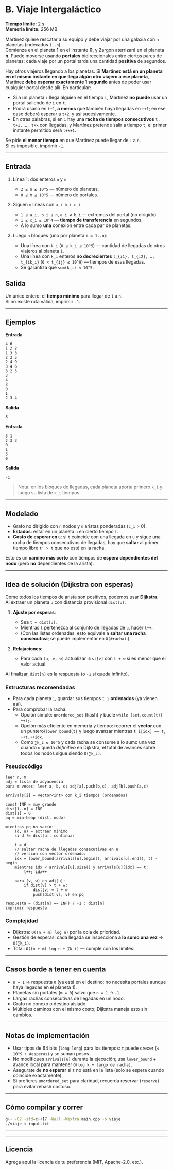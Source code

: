 # B. Viaje Intergaláctico

**Tiempo límite:** 2 s  
**Memoria límite:** 256 MB

Martínez quiere rescatar a su equipo y debe viajar por una galaxia con `n` planetas (indexados `1..n`).  
Comienza en el planeta **1** en el instante **0**, y Zargon aterrizará en el planeta **n**. Puede moverse usando **portales** bidireccionales entre ciertos pares de planetas; cada viaje por un portal tarda una cantidad **positiva** de segundos.

Hay otros viajeros llegando a los planetas. Si **Martínez está en un planeta en el mismo instante en que llega algún otro viajero a ese planeta**, Martínez **debe esperar exactamente 1 segundo** antes de poder usar cualquier portal desde allí. En particular:

- Si a un planeta `i` llega alguien en el tiempo `t`, Martínez **no puede** usar un portal saliendo de `i` en `t`.  
- Podrá usarlo en `t+1`, **a menos** que también haya llegadas en `t+1`; en ese caso deberá esperar a `t+2`, y así sucesivamente.  
- En otras palabras, si en `i` hay una **racha de tiempos consecutivos** `t, t+1, …, t+k` con llegadas, y Martínez pretende salir a tiempo `t`, el primer instante permitido será `t+k+1`.

Se pide **el menor tiempo** en que Martínez puede llegar de `1` a `n`.  
Si es imposible, imprimir `-1`.

---

## Entrada

1. Línea 1: dos enteros `n` y `m`  
   - `2 ≤ n ≤ 10^5` — número de planetas.  
   - `0 ≤ m ≤ 10^5` — número de portales.

2. Siguen `m` líneas con `a_i b_i c_i`  
   - `1 ≤ a_i, b_i ≤ n`, `a_i ≠ b_i` — extremos del portal (no dirigido).  
   - `1 ≤ c_i ≤ 10^4` — **tiempo de transferencia** en segundos.  
   - A lo sumo **una** conexión entre cada par de planetas.

3. Luego `n` bloques (uno por planeta `i = 1..n`):  
   - Una línea con `k_i` (`0 ≤ k_i ≤ 10^5`) — cantidad de llegadas de otros viajeros al planeta `i`.  
   - Una línea con `k_i` enteros **no decrecientes** `t_{i1}, t_{i2}, …, t_{ik_i}` (`0 < t_{ij} ≤ 10^9`) — tiempos de esas llegadas.  
   - Se garantiza que `sum(k_i) ≤ 10^5`.

## Salida

Un único entero: el **tiempo mínimo** para llegar de `1` a `n`.  
Si no existe ruta válida, imprimir `-1`.

---

## Ejemplos

**Entrada**
```
4 6
1 2 2
1 3 3
2 3 5
2 4 9
3 4 6
3 2 5
3
4
3
0
1
2 3 4
```

**Salida**
```
8
```

**Entrada**
```
3 1
2 3 3
0
1
3
0
```

**Salida**
```
-1
```

> Nota: en los bloques de llegadas, cada planeta aporta primero `k_i` y luego su lista de `k_i` tiempos.

---

## Modelado

- Grafo no dirigido con `n` nodos y `m` aristas ponderadas (`c_i` > 0).  
- **Estados**: estar en un planeta `u` en cierto tiempo `t`.  
- **Costo de esperar en `u`**: si `t` coincide con una llegada en `u` y sigue una racha de tiempos consecutivos de llegadas, hay que **saltar** al primer tiempo libre `t' > t` que no esté en la racha.

Esto es un **camino más corto** con tiempos de **espera dependientes del nodo** (pero **no** dependientes de la arista).

---

## Idea de solución (Dijkstra con esperas)

Como todos los tiempos de arista son positivos, podemos usar **Dijkstra**.  
Al extraer un planeta `u` con distancia provisional `dist[u]`:

1. **Ajuste por esperas**:  
   - Sea `t = dist[u]`.  
   - Mientras `t` pertenezca al conjunto de llegadas de `u`, hacer `t++`.  
   - (Con las listas ordenadas, esto equivale a **saltar una racha consecutiva**; se puede implementar en `O(#racha)`.)

2. **Relajaciones**:  
   - Para cada `(u, v, w)` actualizar `dist[v]` con `t + w` si es menor que el valor actual.

Al finalizar, `dist[n]` es la respuesta (o `-1` si queda infinito).

### Estructuras recomendadas

- Para cada planeta `i`, guardar sus tiempos `t_i` **ordenados** (ya vienen así).  
- Para comprobar la racha:
  - Opción simple: `unordered_set` (hash) y bucle `while (set.count(t)) ++t;`.  
  - Opción más eficiente en memoria y tiempo: recorrer el **vector** con un puntero/`lower_bound(t)` y luego avanzar mientras `t_i[idx] == t`, `++t`, `++idx`.  
  - Como `∑k_i ≤ 10^5` y cada racha se consume a lo sumo una vez cuando `u` queda *definitivo* en Dijkstra, el total de avances sobre todos los nodos sigue siendo `O(∑k_i)`.

### Pseudocódigo

```text
leer n, m
adj = lista de adyacencia
para m veces: leer a, b, c; adj[a].push(b,c), adj[b].push(a,c)

arrivals[i] = vector<int> con k_i tiempos (ordenados)

const INF = muy grande
dist[1..n] = INF
dist[1] = 0
pq = min-heap (dist, nodo)

mientras pq no vacío:
    (d, u) = extraer mínimo
    si d != dist[u]: continuar

    t = d
    // saltar racha de llegadas consecutivas en u
    // versión con vector ordenado:
    idx = lower_bound(arrivals[u].begin(), arrivals[u].end(), t) - begin
    mientras idx < arrivals[u].size() y arrivals[u][idx] == t:
        t++; idx++

    para (v, w) en adj[u]:
        if dist[v] > t + w:
            dist[v] = t + w
            push(dist[v], v) en pq

respuesta = (dist[n] == INF) ? -1 : dist[n]
imprimir respuesta
```

### Complejidad

- Dijkstra: `O((n + m) log n)` por la cola de prioridad.  
- Gestión de esperas: cada llegada se inspecciona **a lo sumo una vez** → `O(∑k_i)`.  
- Total: `O((n + m) log n + ∑k_i)` — cumple con los límites.

---

## Casos borde a tener en cuenta

- `n = 1` → respuesta `0` (ya está en el destino; no necesita portales aunque haya llegadas en el planeta 1).  
- Planetas sin portales (`m = 0`) salvo que `n = 1` → `-1`.  
- Largas rachas consecutivas de llegadas en un nodo.  
- Grafo no conexo o destino aislado.  
- Múltiples caminos con el mismo costo; Dijkstra maneja esto sin cambios.

---

## Notas de implementación

- Usar tipos de 64 bits (`long long`) para los tiempos: `t` puede crecer (`≤ 10^9 + #esperas`) y se suman pesos.  
- No modifiques `arrivals[u]` durante la ejecución; usa `lower_bound` + avance local para mantener `O(log k + largo de racha)`.  
- Asegurate de **no esperar** si `t` no está en la lista (solo se espera cuando coincide exactamente).  
- Si prefieres `unordered_set` para claridad, recuerda reservar (`reserve`) para evitar rehash costoso.

---

## Cómo compilar y correr

```bash
g++ -O2 -std=c++17 -Wall -Wextra main.cpp -o viaje
./viaje < input.txt
```

---



---

## Licencia

Agrega aquí la licencia de tu preferencia (MIT, Apache-2.0, etc.).
